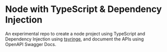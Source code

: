 # Node with TypeScript & Dependency Injection

An experimental repo to create a node project using TypeScript and Dependency Injection using
[tsyringe](https://www.npmjs.com/package/tsyringe), and document the APIs using OpenAPI Swagger Docs.
